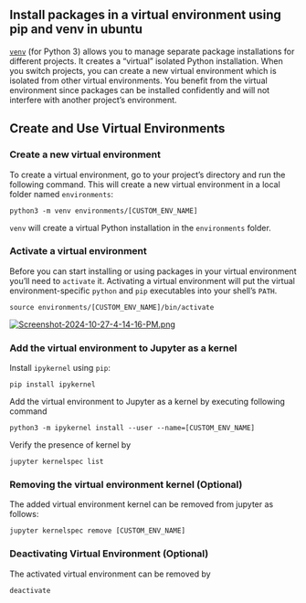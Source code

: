 ## Install packages in a virtual environment using pip and venv in ubuntu

[``venv``](https://packaging.python.org/en/latest/key_projects/#venv)  (for Python 3) allows you to manage separate package installations for different projects. It creates a “virtual” isolated Python installation. When you switch projects, you can create a new virtual environment which is isolated from other virtual environments. You benefit from the virtual environment since packages can be installed confidently and will not interfere with another project’s environment.

## Create and Use Virtual Environments
### Create a new virtual environment
To create a virtual environment, go to your project’s directory and run the following command. This will create a new virtual environment in a local folder named `environments`:

```
python3 -m venv environments/[CUSTOM_ENV_NAME]
```
`venv` will create a virtual Python installation in the `environments` folder.

### Activate a virtual environment
Before you can start installing or using packages in your virtual environment you’ll need to  `activate`  it. Activating a virtual environment will put the virtual environment-specific  `python`  and  `pip`  executables into your shell’s  `PATH`.

```
source environments/[CUSTOM_ENV_NAME]/bin/activate
```
[![Screenshot-2024-10-27-4-14-16-PM.png](https://i.postimg.cc/X7f1980V/Screenshot-2024-10-27-4-14-16-PM.png)](https://postimg.cc/zVfkrTBM)
### Add the virtual environment to Jupyter as a kernel
Install ``ipykernel`` using `pip`:
```
pip install ipykernel
```
Add the virtual environment to Jupyter as a kernel by executing following command
```
python3 -m ipykernel install --user --name=[CUSTOM_ENV_NAME]
```
Verify the presence of kernel by
```
jupyter kernelspec list
```
### Removing the virtual environment kernel (Optional)
The added virtual environment kernel can be removed from jupyter as follows:
```
jupyter kernelspec remove [CUSTOM_ENV_NAME]
```
### Deactivating Virtual Environment (Optional)
The activated virtual environment can be removed by
```
deactivate
```
